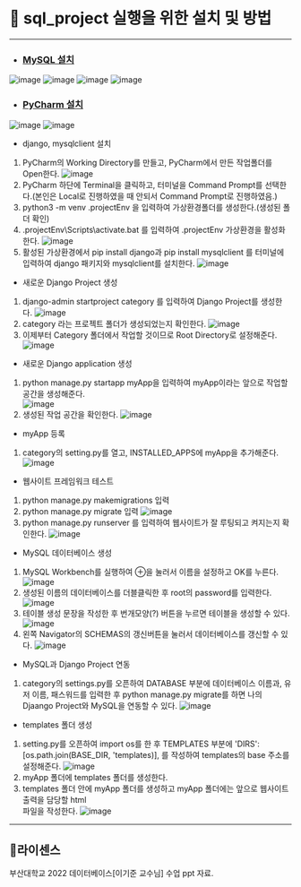 # 🔑 sql_project 실행을 위한 설치 및 방법
----------------------------
- ### [MySQL 설치](https://dev.mysql.com/downloads/mysql/)
![image](https://user-images.githubusercontent.com/100823955/209512586-7cf69671-b30f-432d-b741-a629154a1546.png)
![image](https://user-images.githubusercontent.com/100823955/209512608-34e65218-38bf-4d02-8103-bd7be3703db7.png)
![image](https://user-images.githubusercontent.com/100823955/209512662-0062ffec-df83-4042-a98b-e52eeaa9d1f7.png)
![image](https://user-images.githubusercontent.com/100823955/209512681-44668c15-009e-4481-9bb9-9334043de0c0.png)
- ### [PyCharm 설치](https://www.jetbrains.com/ko-kr/pycharm/)
![image](https://user-images.githubusercontent.com/100823955/209512770-1e1ac253-430c-4d1b-b5fa-c408d01548ab.png)
![image](https://user-images.githubusercontent.com/100823955/209512798-16849c21-d6a9-480d-b35d-ed9a1dfbc45f.png)
- django, mysqlclient 설치
1. PyCharm의 Working Directory를 만들고, PyCharm에서 만든 작업폴더를 Open한다.
![image](https://user-images.githubusercontent.com/100823955/209513375-323d74aa-45dd-4b72-8409-b943e738aab6.png)
2. PyCharm 하단에 Terminal을 클릭하고, 터미널을 Command Prompt를 선택한다.(본인은 Local로 진행하였을 때 안되서 Command Prompt로 진행하였음.)
3. python3 -m venv .projectEnv 을 입력하여 가상환경폴더를 생성한다.(생성된 폴더 확인)
4. .projectEnv\Scripts\activate.bat 를 입력하여 .projectEnv 가상환경을 활성화 한다.
![image](https://user-images.githubusercontent.com/100823955/209513428-70ad4ce8-f5e1-4b54-84b3-f62c71eb22f4.png)
5. 활성된 가상환경에서 pip install django과 pip install mysqlclient 를 터미널에 입력하여 django 패키지와 mysqlclient를 설치한다.
![image](https://user-images.githubusercontent.com/100823955/209513473-4d87300e-20d6-4b81-a2ff-cb8411abc24f.png)
- 새로운 Django Project 생성
1. django-admin startproject category 를 입력하여 Django Project를 생성한다.
![image](https://user-images.githubusercontent.com/100823955/209513700-d89b9ddc-5689-42a4-b85b-1b4840e83eff.png)
2. category 라는 프로젝트 폴더가 생성되었는지 확인한다.
![image](https://user-images.githubusercontent.com/100823955/209513771-6a22695c-c2e3-4beb-901e-58919e9d070d.png)
3. 이제부터 Category 폴더에서 작업할 것이므로 Root Directory로 설정해준다.
![image](https://user-images.githubusercontent.com/100823955/209513862-ed52aefc-d70b-4a61-9990-8c3f7d319cd3.png)
- 새로운 Django application 생성
1. python manage.py startapp myApp을 입력하여 myApp이라는 앞으로 작업할 공간을 생성해준다.<br>
![image](https://user-images.githubusercontent.com/100823955/209514073-17b129a7-630d-4ef2-8590-5cd42ec2bb75.png)
2. 생성된 작업 공간을 확인한다.
![image](https://user-images.githubusercontent.com/100823955/209514102-734477af-1933-4478-a7a4-e01bb75e8053.png)
- myApp 등록
1. category의 setting.py를 열고, INSTALLED_APPS에 myApp을 추가해준다.
![image](https://user-images.githubusercontent.com/100823955/209514319-7a685d1a-a8a3-4016-bce0-a1df3ea77b73.png)
- 웹사이트 프레임워크 테스트
1. python manage.py makemigrations 입력
2. python manage.py migrate 입력
![image](https://user-images.githubusercontent.com/100823955/209514438-2d57d818-b8b8-4ab5-9011-5cfbb60ddf6a.png)
3. python manage.py runserver 를 입력하여 웹사이트가 잘 루팅되고 켜지는지 확인한다.
![image](https://user-images.githubusercontent.com/100823955/209514579-2b5d5567-7e8c-4730-a404-5cc06bad3375.png)
- MySQL 데이터베이스 생성
1. MySQL Workbench를 실행하여 ⊕을 눌러서 이름을 설정하고 OK를 누른다.
![image](https://user-images.githubusercontent.com/100823955/209514849-66f70529-a254-42cf-a8c1-7667cc4c2e18.png)
2. 생성된 이름의 데이터베이스를 더블클릭한 후 root의 password를 입력한다.
![image](https://user-images.githubusercontent.com/100823955/209514935-391227ba-3b2d-48f8-bdc9-b762b9c96dec.png)
3. 테이블 생성 문장을 작성한 후 번개모양(?) 버튼을 누르면 테이블을 생성할 수 있다.
![image](https://user-images.githubusercontent.com/100823955/209515039-f5e9b626-65ce-4f27-8750-f960889a143f.png)
4. 왼쪽 Navigator의 SCHEMAS의 갱신버튼을 눌러서 데이터베이스를 갱신할 수 있다.
![image](https://user-images.githubusercontent.com/100823955/209515133-f1c4fa3a-5371-4446-b6c5-b019931f87e9.png)
- MySQL과 Django Project 연동
1. category의 settings.py를 오픈하여 DATABASE 부분에 데이터베이스 이름과, 유저 이름, 패스워드를 입력한 후
python manage.py migrate를 하면 나의 Djaango Project와 MySQL을 연동할 수 있다.
![image](https://user-images.githubusercontent.com/100823955/209515392-a6800cdf-f806-42b7-a1e6-7c54d333ce51.png)
- templates 폴더 생성
1. setting.py를 오픈하여 import os를 한 후 TEMPLATES 부분에 'DIRS': [os.path.join(BASE_DIR, 'templates)],
를 작성하여 templates의 base 주소를 설정해준다.
![image](https://user-images.githubusercontent.com/100823955/209515877-d83cfaa9-5827-4375-aea2-1e5a4fc6de43.png)
2. myApp 폴더에 templates 폴더를 생성한다.
3. templates 폴더 안에 myApp 폴더를 생성하고 myApp 폴더에는 앞으로 웹사이트 출력을 담당할 html\
파일을 작성한다.
![image](https://user-images.githubusercontent.com/100823955/209515896-275be4e2-0dc4-4862-8cfd-b3168f362d06.png)

------------------------------------
## 📄라이센스
부산대학교 2022 데이터베이스[이기준 교수님] 수업 ppt 자료.
